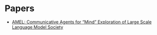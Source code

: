 # Papers

- [AMEL: Communicative Agents for “Mind” Exploration of Large Scale Language Model Society](https://github.com/tinyzqh/AINews/blob/main/docs/Papers/CAMEL.md)